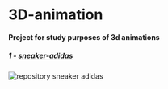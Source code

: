 # 3D-animation

#### Project for study purposes of 3d animations

##### 1 - [sneaker-adidas](https://github.com/MarcosSantosDev/3D-animation/tree/main/sneaker-adidas)

<img
 src="https://user-images.githubusercontent.com/26147340/227803294-03188231-51d8-4b35-b2ce-b264d1a9d582.png"
 alt="repository sneaker adidas"
/>
